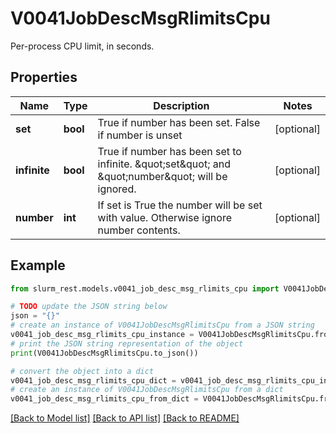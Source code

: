 # V0041JobDescMsgRlimitsCpu

Per-process CPU limit, in seconds.

## Properties

Name | Type | Description | Notes
------------ | ------------- | ------------- | -------------
**set** | **bool** | True if number has been set. False if number is unset | [optional] 
**infinite** | **bool** | True if number has been set to infinite. \&quot;set\&quot; and \&quot;number\&quot; will be ignored. | [optional] 
**number** | **int** | If set is True the number will be set with value. Otherwise ignore number contents. | [optional] 

## Example

```python
from slurm_rest.models.v0041_job_desc_msg_rlimits_cpu import V0041JobDescMsgRlimitsCpu

# TODO update the JSON string below
json = "{}"
# create an instance of V0041JobDescMsgRlimitsCpu from a JSON string
v0041_job_desc_msg_rlimits_cpu_instance = V0041JobDescMsgRlimitsCpu.from_json(json)
# print the JSON string representation of the object
print(V0041JobDescMsgRlimitsCpu.to_json())

# convert the object into a dict
v0041_job_desc_msg_rlimits_cpu_dict = v0041_job_desc_msg_rlimits_cpu_instance.to_dict()
# create an instance of V0041JobDescMsgRlimitsCpu from a dict
v0041_job_desc_msg_rlimits_cpu_from_dict = V0041JobDescMsgRlimitsCpu.from_dict(v0041_job_desc_msg_rlimits_cpu_dict)
```
[[Back to Model list]](../README.md#documentation-for-models) [[Back to API list]](../README.md#documentation-for-api-endpoints) [[Back to README]](../README.md)



